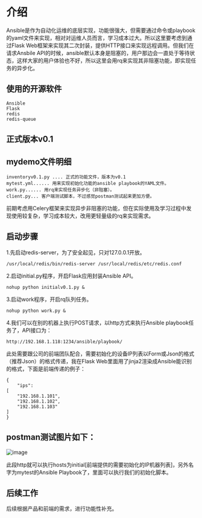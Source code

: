 # 介绍

Ansible是作为自动化运维的底层实现，功能很强大，但需要通过命令或playbook的yaml文件来实现，相对对运维人员而言，学习成本过大。所以这里要考虑到通过Flask Web框架来实现其二次封装，提供HTTP接口来实现远程调用。但我们在请求Ansbile API的时候，ansible默认本身是阻塞的，用户那边会一直处于等待状态，这样大家的用户体验也不好，所以这里会用rq来实现其非阻塞功能，即实现任务的异步化。

## 使用的开源软件
    Ansible
    Flask
    redis
    redis-queue

## 正式版本v0.1

## mydemo文件明细
   
    inventoryv0.1.py .... 正式的功能文件，版本为v0.1
    mytest.yml...... 用来实现初始化功能的ansible playbook的YAML文件。
    work.py...... 用rq来实现任务异步化（非阻塞）。
    client.py... 客户端测试脚本，不过感觉postman测试起来更加方便。
    
    

前期考虑用Celery框架来实现异步非阻塞的功能，但在实际使用及学习过程中发现使用较复杂，学习成本较大，改用更轻量级的rq来实现需求。 <br>


## 启动步骤

1.先启动redis-server，为了安全起见，只对127.0.0.1开放。

    /usr/local/redis/bin/redis-server /usr/local/redis/etc/redis.conf

2.启动initial.py程序，开启Flask应用封装Ansible API。
   
    nohup python initialv0.1.py & 

3.启动work程序，开启rq队列任务。 
    
    nohup python work.py & 

4.我们可以在别的机器上执行POST请求，以http方式来执行Ansible playbook任务了，API接口为：
    
    http://192.168.1.118:1234/ansible/playbook/

此处需要跟公司的前端团队配合，需要初始化的设备IP列表以Form或Json的格式（推荐Json）的格式传递，我在Flask Web里面用了jinja2渲染成Ansible能识别的格式，下面是前端传递的例子：

    {	
	    "ips": 
	[
		"192.168.1.101",
		"192.168.1.102",
		"192.168.1.103"
	]
    }   
    
## postman测试图片如下：
![image](/postman_test_API.png)
    
    

此段http就可以执行hosts为initial[前端提供的需要初始化的IP机器列表]，另外名字为mytest的Ansible Playbook了，里面可以执行我们的初始化脚本。

## 后续工作

后续根据产品和前端的需求，进行功能性补充。 <br>

